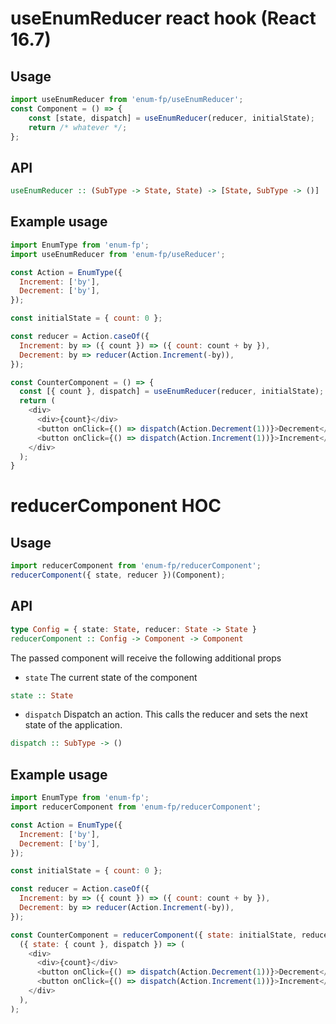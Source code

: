 # useEnumReducer react hook (React 16.7)

## Usage

```javascript
import useEnumReducer from 'enum-fp/useEnumReducer';
const Component = () => {
    const [state, dispatch] = useEnumReducer(reducer, initialState);
    return /* whatever */;
};
```

## API

```haskell
useEnumReducer :: (SubType -> State, State) -> [State, SubType -> ()]
```

## Example usage

```javascript
import EnumType from 'enum-fp';
import useEnumReducer from 'enum-fp/useReducer';

const Action = EnumType({
  Increment: ['by'],
  Decrement: ['by'],
});

const initialState = { count: 0 };

const reducer = Action.caseOf({
  Increment: by => ({ count }) => ({ count: count + by }),
  Decrement: by => reducer(Action.Increment(-by)),
});

const CounterComponent = () => {
  const [{ count }, dispatch] = useEnumReducer(reducer, initialState);
  return (
    <div>
      <div>{count}</div>
      <button onClick={() => dispatch(Action.Decrement(1))}>Decrement</button>
      <button onClick={() => dispatch(Action.Increment(1))}>Increment</button>
    </div>
  );
}
```

# reducerComponent HOC

## Usage

```javascript
import reducerComponent from 'enum-fp/reducerComponent';
reducerComponent({ state, reducer })(Component);
```

## API

```haskell
type Config = { state: State, reducer: State -> State }
reducerComponent :: Config -> Component -> Component
```

The passed component will receive the following additional props

* `state` The current state of the component
```haskell
state :: State
```
* `dispatch` Dispatch an action. This calls the reducer and sets the next state of the application.
```haskell
dispatch :: SubType -> ()
```

## Example usage

```javascript
import EnumType from 'enum-fp';
import reducerComponent from 'enum-fp/reducerComponent';

const Action = EnumType({
  Increment: ['by'],
  Decrement: ['by'],
});

const initialState = { count: 0 };

const reducer = Action.caseOf({
  Increment: by => ({ count }) => ({ count: count + by }),
  Decrement: by => reducer(Action.Increment(-by)),
});

const CounterComponent = reducerComponent({ state: initialState, reducer })(
  ({ state: { count }, dispatch }) => (
    <div>
      <div>{count}</div>
      <button onClick={() => dispatch(Action.Decrement(1))}>Decrement</button>
      <button onClick={() => dispatch(Action.Increment(1))}>Increment</button>
    </div>
  ),
);
```